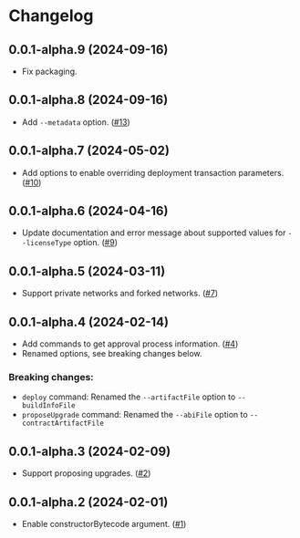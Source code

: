 # Changelog

## 0.0.1-alpha.9 (2024-09-16)

- Fix packaging.

## 0.0.1-alpha.8 (2024-09-16)

- Add `--metadata` option. ([#13](https://github.com/OpenZeppelin/defender-deploy-client-cli/pull/13))

## 0.0.1-alpha.7 (2024-05-02)

- Add options to enable overriding deployment transaction parameters. ([#10](https://github.com/OpenZeppelin/defender-deploy-client-cli/pull/10))

## 0.0.1-alpha.6 (2024-04-16)

- Update documentation and error message about supported values for `--licenseType` option. ([#9](https://github.com/OpenZeppelin/defender-deploy-client-cli/pull/9))

## 0.0.1-alpha.5 (2024-03-11)

- Support private networks and forked networks. ([#7](https://github.com/OpenZeppelin/defender-deploy-client-cli/pull/7))

## 0.0.1-alpha.4 (2024-02-14)

- Add commands to get approval process information. ([#4](https://github.com/OpenZeppelin/defender-deploy-client-cli/pull/4))
- Renamed options, see breaking changes below.

### Breaking changes:
- `deploy` command: Renamed the `--artifactFile` option to `--buildInfoFile`
- `proposeUpgrade` command: Renamed the `--abiFile` option to `--contractArtifactFile`

## 0.0.1-alpha.3 (2024-02-09)

- Support proposing upgrades. ([#2](https://github.com/OpenZeppelin/defender-deploy-client-cli/pull/2))

## 0.0.1-alpha.2 (2024-02-01)

- Enable constructorBytecode argument. ([#1](https://github.com/OpenZeppelin/defender-deploy-client-cli/pull/1))
